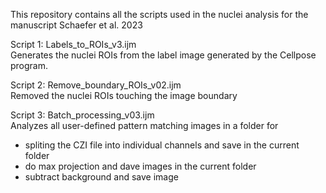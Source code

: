 This repository contains all the scripts used in the nuclei analysis for the manuscript Schaefer et al.  2023

Script 1: Labels_to_ROIs_v3.ijm  
Generates the nuclei ROIs from the label image generated by the Cellpose program.  

Script 2: Remove_boundary_ROIs_v02.ijm  
Removed the nuclei ROIs touching the image boundary  

Script 3: Batch_processing_v03.ijm  
Analyzes all user-defined pattern matching images in a folder for
- spliting the CZI file into individual channels and save in the current folder
- do max projection and dave images in the current folder
- subtract background and save image


